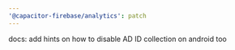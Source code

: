 ```yaml
---
'@capacitor-firebase/analytics': patch
---
```


docs: add hints on how to disable AD ID collection on android too
